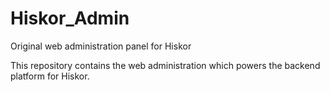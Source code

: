 Hiskor_Admin
============

Original web administration panel for Hiskor

This repository contains the web administration which powers the backend platform for Hiskor.
